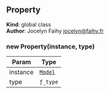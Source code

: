 <a name="Property"></a>

## Property
**Kind**: global class  
**Author**: Jocelyn Faihy <jocelyn@faihy.fr>  
<a name="new_Property_new"></a>

### new Property(instance, type)

| Param | Type |
| --- | --- |
| instance | [<code>Model</code>](#Model) | 
| type | <code>ƒ\_type</code> | 

